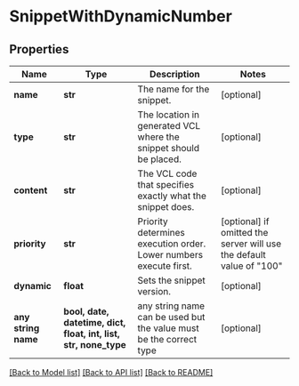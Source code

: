 # SnippetWithDynamicNumber


## Properties
Name | Type | Description | Notes
------------ | ------------- | ------------- | -------------
**name** | **str** | The name for the snippet. | [optional] 
**type** | **str** | The location in generated VCL where the snippet should be placed. | [optional] 
**content** | **str** | The VCL code that specifies exactly what the snippet does. | [optional] 
**priority** | **str** | Priority determines execution order. Lower numbers execute first. | [optional]  if omitted the server will use the default value of "100"
**dynamic** | **float** | Sets the snippet version. | [optional] 
**any string name** | **bool, date, datetime, dict, float, int, list, str, none_type** | any string name can be used but the value must be the correct type | [optional]

[[Back to Model list]](../README.md#documentation-for-models) [[Back to API list]](../README.md#documentation-for-api-endpoints) [[Back to README]](../README.md)


